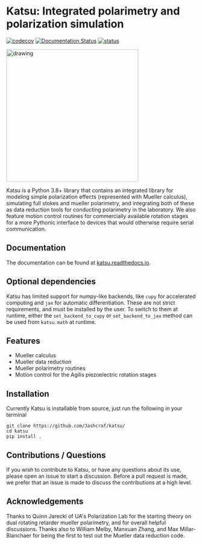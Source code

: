 # Katsu: Integrated polarimetry and polarization simulation
[![codecov](https://codecov.io/gh/Jashcraf/katsu/graph/badge.svg?token=NXLEQE61YX)](https://codecov.io/gh/Jashcraf/katsu)
[![Documentation Status](https://readthedocs.org/projects/katsu/badge/?version=latest)](https://katsu.readthedocs.io/en/latest/?badge=latest)
[![status](https://joss.theoj.org/papers/82536dc5307fe34ddd929c89ed3d2575/status.svg)](https://joss.theoj.org/papers/82536dc5307fe34ddd929c89ed3d2575)

<img src="logo.png" alt="drawing" width="350"/>

Katsu is a Python 3.8+ library that contains an integrated library for modeling simple polarization effects (represented with Mueller calculus), simulating full stokes and mueller polarimetry, and integrating both of these as data reduction tools for conducting polarimetry in the laboratory. We also feature motion control routines for commercially available rotation stages for a more Pythonic interface to devices that would otherwise require serial communication. 

## Documentation
The documentation can be found at [katsu.readthedocs.io](https://katsu.readthedocs.io/en/latest). 

## Optional dependencies

Katsu has limited support for numpy-like backends, like `cupy` for accelerated computing and `jax` for automatic differentiation. These are not strict requirements, and must be installed by the user. To switch to them at runtime, either the `set_backend_to_cupy` or `set_backend_to_jax` method can be used from `katsu.math` at runtime.

## Features

- Mueller calculus
- Mueller data reduction
- Mueller polarimetry routines
- Motion control for the Agilis piezoelectric rotation stages

## Installation
Currently Katsu is installable from source, just run the following in your terminal
```
git clone https://github.com/Jashcraf/katsu/
cd katsu
pip install .
```

## Contributions / Questions
If you wish to contribute to Katsu, or have any questions about its use, please open an issue to start a discussion. Before a pull request is made, we prefer that an issue is made to discuss the contributions at a high level. 

## Acknowledgements
Thanks to Quinn Jarecki of UA's Polarization Lab for the starting theory on dual rotating retarder mueller polarimetry, and for overall helpful discussions. Thanks also to William Melby, Manxuan Zhang, and Max Millar-Blanchaer for being the first to test out the Mueller data reduction code.
